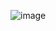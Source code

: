 ![image](https://user-images.githubusercontent.com/90614890/165366935-93320411-ba3c-4a75-8912-b407bdad4fb1.png)
